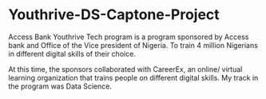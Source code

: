 # Youthrive-DS-Captone-Project
Access Bank Youthrive Tech program is a program sponsored by Access bank and Office of the Vice president of Nigeria. To train 4 million Nigerians in different digital skills of their choice.

At this time, the sponsors collaborated with CareerEx, an online/ virtual learning organization that trains people on different digital skills.
My track in the program was Data Science.
